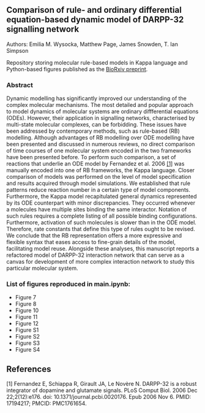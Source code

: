 ## Comparison of rule- and ordinary differential equation-based dynamic model of DARPP-32 signalling network
Authors: Emilia M. Wysocka, Matthew Page, James Snowden, T. Ian Simpson 

Repository storing molecular rule-based models in Kappa language and Python-based figures published as the [BioRxiv preprint](https://www.biorxiv.org/content/10.1101/2022.03.26.485918v1).

### Abstract
Dynamic modelling has significantly improved our understanding of the complex molecular mechanisms. 
The most detailed and popular approach to model dynamics of molecular systems are ordinary diffferential equations (ODEs). However, their application in  signalling networks, characterised by multi-state molecular complexes, can be forbidding. These issues have been addressed by contemporary methods, such as rule-based (RB) modelling. Although advantages of RB modelling over ODE modelling have been presented and discussed in numerous reviews, no direct comparison of time courses of one
molecular system encoded in the two frameworks have been presented before. To perform such comparison, a set of reactions that underlie an ODE model by Fernandez et al. 2006 [[1]](#1) was manually encoded into one of RB frameworks, the Kappa language. Closer comparison of models was performed on the level of model specification and results acquired through model simulations. We established that rule patterns reduce reaction number in a certain type of model components. Furthermore, the Kappa model recapitulated general dynamics represented by its ODE counterpart with minor discrepancies. They occurred whenever a molecules have multiple sites binding the same interactor. Notation of such rules requires a complete listing of all possible binding configurations. Furthermore, activation of such molecules is slower than in the ODE model. Therefore, rate constants that define this type of rules ought to be revised.
We conclude that the RB representation offers a more expressive and flexible syntax that eases access to fine-grain details of the model, facilitating model reuse.
Alongside these analyses, this manuscript reports a refactored model of DARPP-32 interaction network that can serve as a canvas for development of more complex interaction network to study this particular molecular system.


### List of figures reproduced in main.ipynb:

* Figure 7
  <!--- - (A) wt/wild-type_summedpatternsOriginal_selected_.pdf --->
  <!--- - (B) wt/wild-type_stochastic_ode_model_selected_SD.pdf --->
  <!--- - (C) wt/wild-typeoBS_rb_model_selected_SD.pdf --->
* Figure 8
   <!--- - compared/w-t_ode2rb_stoch2stochpaired_resized.pdf --->
* Figure 10
  <!--- - (A) ca_all_case/all_Ca_all_Ca2_paired_w-t_ode2rb_stoch2stoch.pdf --->
  <!--- - (B) ca_all_case/all_Ca2_all_Ca_paired_all_ca_rb_18_ode_13.pdf --->
  <!--- - (C) ca_all_case/all_Ca2_all_Ca_paired_all_ca_summed_first_instance_of_PP2B.pdf --->
* Figure 11
  <!--- - ca_all_case/all_Ca_summed_PP2Bpaired.pdf --> 
* Figure 12
  <!--- - (A) alone/constSer/constitutive_Ser137_summedpatternsOriginal_selected_.pdf
  - (B) alone/constSer/constitutive_serinetBS_rb_model_selected_SD.pdf
  - (C) alone/ser2ala/serine_to_alanine_summedpatternsOriginal_selected_.pdf
  - (D) alone/ser2ala/serine_to_alaninetBS_rb_model_selected_SD.pdf --->
* Figure S1
  <!--- - ca_all_case/CaRates_15_1_7_CaStim_6_representations_of_PP2Bi.pdf --->
* Figure S2
  <!--- - img/ca_all_case/all_Capaired.pdf --->
* Figure S3
  <!--- - compared/w-t_rb2rb_stoch2stochpaired_resized.pdf --->
* Figure S4
 <!--- - compared/s_speciesNum_per_time_tBS_oBS_to_stimuli_2.pdf --->


## References
<a id="1">[1]</a>
Fernandez E, Schiappa R, Girault JA, Le Novère N. DARPP-32 is a robust integrator of dopamine and glutamate signals. PLoS Comput Biol. 2006 Dec 22;2(12):e176. doi: 10.1371/journal.pcbi.0020176. Epub 2006 Nov 6. PMID: 17194217; PMCID: PMC1761654.
